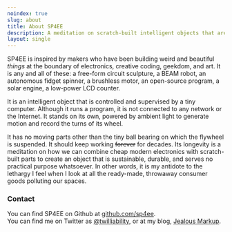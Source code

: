 ```yaml
---
noindex: true
slug: about
title: About SP4EE
description: A meditation on scratch-built intelligent objects that are sustainable, durable, and serve absolutely no practical purpose.
layout: single
---
```


SP4EE is inspired by makers who have been building weird and beautiful *things* at the boundary of electronics, creative coding, geekdom, and art. It is any and all of these: a free-form circuit sculpture, a BEAM robot, an autonomous fidget spinner, a brushless motor, an open-source program, a solar engine, a low-power LCD counter.

It is an intelligent object that is controlled and supervised by a tiny computer. Although it runs a program, it is not connected to any network or the Internet. It stands on its own, powered by ambient light to generate motion and record the turns of its wheel.

It has no moving parts other than the tiny ball bearing on which the flywheel is suspended. It should keep working ~~forever~~ for decades. Its longevity is a meditation on how we can combine cheap modern electronics with scratch-built parts to create an object that is sustainable, durable, and serves no practical purpose whatsoever. In other words, it is my antidote to the lethargy I feel when I look at all the ready-made, throwaway consumer goods polluting our spaces.

### Contact

You can find SP4EE on Github at [github.com/sp4ee](https://github.com/sp4ee).  
You can find me on Twitter as [@twilliability](https://twitter.com/twilliability),
or at my blog, [Jealous Markup](https://jealousmarkup.xyz/).